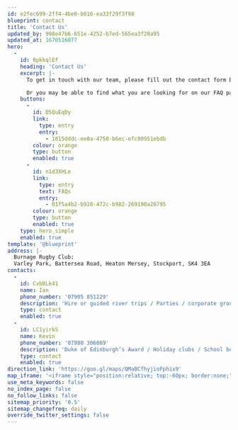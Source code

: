 ```yaml
---
id: e2fec699-2ff4-4be0-b016-ea33f29f3f98
blueprint: contact
title: 'Contact Us'
updated_by: 998e47b6-651e-4252-b7ed-565ea3f20a95
updated_at: 1670516077
hero:
  -
    id: 0pkkqlEf
    heading: 'Contact Us'
    excerpt: |-
      To get in touch with our team, please fill out the contact form below and a member of our team will get back to you within 48 hours.  

      Or you may be able to find what you are looking for on our FAQ page or Downloads pages here......
    buttons:
      -
        id: D5QuEqDy
        link:
          type: entry
          entry:
            - 1815dddc-ee0a-4758-b6ec-efc00951ebdb
        colour: orange
        type: button
        enabled: true
      -
        id: n1d3XHLe
        link:
          type: entry
          text: FAQs
          entry:
            - 01f5a4b2-b920-472c-b982-269190a20795
        colour: orange
        type: button
        enabled: true
    type: hero_simple
    enabled: true
template: '@blueprint'
address: |-
  Burnage Rugby Club:
  Varley Park, Battersea Road, Heaton Mersey, Stockport, SK4 3EA
contacts:
  -
    id: CvbBLk41
    name: Ian
    phone_number: '07905 851229'
    description: 'Hire or guided river trips / Parties / corporate groups'
    type: contact
    enabled: true
  -
    id: LC1yirkS
    name: Kevin
    phone_number: '07980 306869'
    description: 'Duke of Edinburgh’s Award / Holiday clubs / School bookings'
    type: contact
    enabled: true
direction_link: 'https://goo.gl/maps/QMaBCfhyjioFphix9'
map_iframe: '<iframe style="position:relative; top:-60px; border:none;" src="https://www.google.com/maps/d/u/0/embed?mid=1lPXktz-JKaxCdLx-yxwI82LQWzml4mQ&ehbc=2E312F" width="600" height="510" style="border:0;" allowfullscreen="" loading="lazy"></iframe>'
use_meta_keywords: false
no_index_page: false
no_follow_links: false
sitemap_priority: '0.5'
sitemap_changefreq: daily
override_twitter_settings: false
---
```

